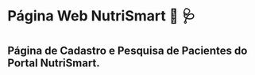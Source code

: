 # Página Web NutriSmart :hospital: :stethoscope:
## Página de Cadastro e Pesquisa de Pacientes do Portal NutriSmart.

